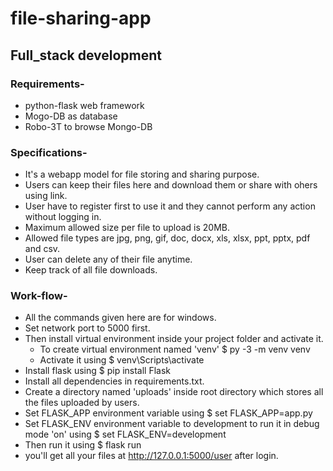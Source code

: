 # file-sharing-app
## Full_stack development
### Requirements-
   * python-flask web framework
   * Mogo-DB as database
   * Robo-3T to browse Mongo-DB
### Specifications-
   * It's a webapp model for file storing and sharing purpose.
   * Users can keep their files here and download them or share with ohers using link.
   * User have to register first to use it and they cannot perform any action without logging in.
   * Maximum allowed size per file to upload is 20MB.
   * Allowed file types are jpg, png, gif, doc, docx, xls, xlsx, ppt, pptx, pdf and csv.
   * User can delete any of their file anytime.
   * Keep track of all file downloads.
     
### Work-flow-
   * All the commands given here are for windows.
   * Set network port to 5000 first.
   * Then install virtual environment inside your project folder and activate it.
      * To create virtual environment named 'venv' $ py -3 -m venv venv
      * Activate it using $ venv\Scripts\activate 
   * Install flask using $ pip install Flask
   * Install all dependencies in requirements.txt.
   * Create a directory named 'uploads' inside root directory which stores all the files uploaded by users.
   * Set FLASK_APP environment variable using $ set FLASK_APP=app.py
   * Set FLASK_ENV environment variable to development to run it in debug mode 'on' using $ set FLASK_ENV=development
   * Then run it using $ flask run
   * you'll get all your files at http://127.0.0.1:5000/user after login.
     
